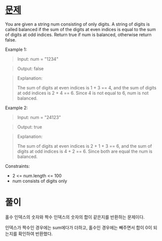 # [문제](https://leetcode.com/problems/check-balanced-string/description/)

You are given a string num consisting of only digits. A string of digits is called balanced if the sum of the digits at even indices is equal to the sum of digits at odd indices.
Return true if num is balanced, otherwise return false.


Example 1:

> Input: num = "1234"

> Output: false

> Explanation:
> 
> The sum of digits at even indices is 1 + 3 == 4, and the sum of digits at odd indices is 2 + 4 == 6.
Since 4 is not equal to 6, num is not balanced.

Example 2:
> Input: num = "24123"

> Output: true

> Explanation:
> 
> The sum of digits at even indices is 2 + 1 + 3 == 6, and the sum of digits at odd indices is 4 + 2 == 6.
Since both are equal the num is balanced.


Constraints:
- 2 <= num.length <= 100
- num consists of digits only

# 풀이
홀수 인덱스의 숫자와 짝수 인덱스의 숫자의 합이 같은지를 반환하는 문제이다.

인덱스가 짝수인 경우에는 sum에다가 더하고, 홀수인 경우에는 빼주면서 합이 0이 되는지를 확인하여 반환했다.